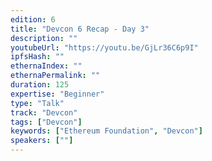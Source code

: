 ```yaml
---
edition: 6
title: "Devcon 6 Recap - Day 3"
description: ""
youtubeUrl: "https://youtu.be/GjLr36C6p9I"
ipfsHash: ""
ethernaIndex: ""
ethernaPermalink: ""
duration: 125
expertise: "Beginner"
type: "Talk"
track: "Devcon"
tags: ["Devcon"]
keywords: ["Ethereum Foundation", "Devcon"]
speakers: [""]
---
```

